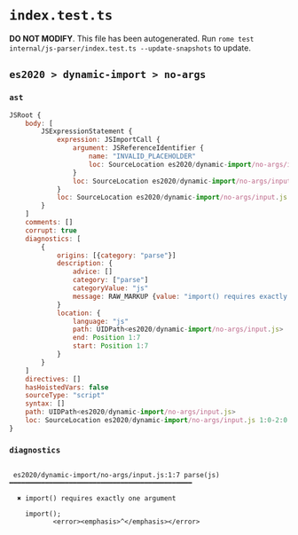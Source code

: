 # `index.test.ts`

**DO NOT MODIFY**. This file has been autogenerated. Run `rome test internal/js-parser/index.test.ts --update-snapshots` to update.

## `es2020 > dynamic-import > no-args`

### `ast`

```javascript
JSRoot {
	body: [
		JSExpressionStatement {
			expression: JSImportCall {
				argument: JSReferenceIdentifier {
					name: "INVALID_PLACEHOLDER"
					loc: SourceLocation es2020/dynamic-import/no-args/input.js 1:7-1:7
				}
				loc: SourceLocation es2020/dynamic-import/no-args/input.js 1:6-1:8
			}
			loc: SourceLocation es2020/dynamic-import/no-args/input.js 1:0-1:9
		}
	]
	comments: []
	corrupt: true
	diagnostics: [
		{
			origins: [{category: "parse"}]
			description: {
				advice: []
				category: ["parse"]
				categoryValue: "js"
				message: RAW_MARKUP {value: "import() requires exactly one argument"}
			}
			location: {
				language: "js"
				path: UIDPath<es2020/dynamic-import/no-args/input.js>
				end: Position 1:7
				start: Position 1:7
			}
		}
	]
	directives: []
	hasHoistedVars: false
	sourceType: "script"
	syntax: []
	path: UIDPath<es2020/dynamic-import/no-args/input.js>
	loc: SourceLocation es2020/dynamic-import/no-args/input.js 1:0-2:0
}
```

### `diagnostics`

```

 es2020/dynamic-import/no-args/input.js:1:7 parse(js) ━━━━━━━━━━━━━━━━━━━━━━━━━━━━━━━━━━━━━━━━━━━━━━

  ✖ import() requires exactly one argument

    import();
           <error><emphasis>^</emphasis></error>


```
